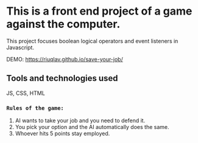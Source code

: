 # This is a front end project of a game against the computer.

This project focuses boolean logical operators and event listeners in Javascript.

DEMO: https://riuqlav.github.io/save-your-job/

## Tools and technologies used

JS, CSS, HTML
### `Rules of the game:`

1. AI wants to take your job and you need to defend it.<br>
2. You pick your option and the AI automatically does the same.<br>
3. Whoever hits 5 points stay employed.
